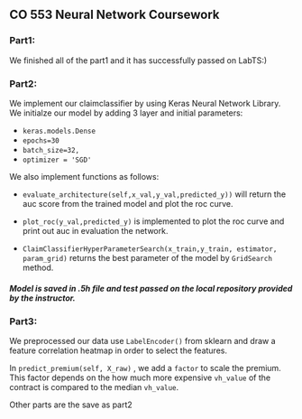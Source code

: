 ## CO 553 Neural Network Coursework

### Part1:

We finished all of the part1 and it has successfully passed on LabTS:)

### Part2:

We implement our claimclassifier by using Keras Neural Network Library. We initialze our model by adding 3 layer and initial parameters: 

* `keras.models.Dense` 
* `epochs=30`
* `batch_size=32,`
* `optimizer = 'SGD'`

We also implement functions as follows:

* `evaluate_architecture(self,x_val,y_val,predicted_y))` will return the auc score from the trained model and plot the roc curve.


* `plot_roc(y_val,predicted_y)` is implemented to plot the roc curve and print out auc in evaluation the network.
* `ClaimClassifierHyperParameterSearch(x_train,y_train, estimator, param_grid)` returns the best parameter of the model by `GridSearch` method.

##### Model is saved in .5h file and test passed on the local repository provided by the instructor.

### Part3:

We preprocessed our data use `LabelEncoder()` from sklearn and draw a feature correlation heatmap in order to select the features.   

In `predict_premium(self, X_raw)` , we add a `factor` to scale the premium. This factor depends on the how much more expensive `vh_value` of the contract is compared to the median `vh_value`.

Other parts are the save as part2
